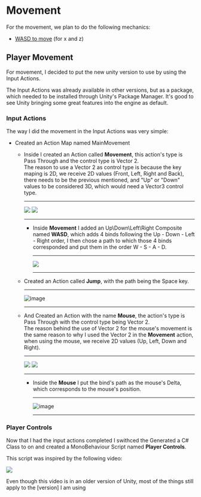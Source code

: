 # Movement

For the movement, we plan to do the following mechanics:

- [WASD to move](#player-movement) (for x and z)

## Player Movement

For movement, I decided to put the new unity version to use by using the Input Actions.

The Input Actions was already available in other versions, but as a package, which needed to
be installed through Unity's Package Manager.
It's good to see Unity bringing some great features into the engine as default.

### Input Actions

The way I did the movement in the Input Actions was very simple:

- Created an Action Map named MainMovement
  
    - Inside I created an Action called **Movement**, this action's type is Pass Through and the control type is Vector 2.<br>
      The reason to use a Vector 2 as control type is because the key maping is 2D, we receive 2D values (Front, Left, Right and Back), there needs to be the previous mentioned, and "Up" or "Down" values to be considered 3D, which would need a Vector3 control type.
      
      ---

      <p float = "left">
        <img align = "top" src = "https://github.com/user-attachments/assets/6b2788dc-87e4-4388-8f02-0ca28a163a72">
        <img src = "https://github.com/user-attachments/assets/83d24000-37f8-4ead-9955-c67eabbcc416">
      </p>
      
      ---
      
      - Inside **Movement** I added an Up\Down\Left\Right Composite named **WASD**, which adds 4 binds following the Up - Down - Left - Right order, I then chose a path to which those 4 binds corresponded and put them in the order W - S - A - D.

        ---

        <img src = "https://github.com/user-attachments/assets/690cc156-7f9b-4ec6-9ab2-64bdcba519f8">

        ---

    - Created an Action called **Jump**, with the path being the Space key.

      ---

      ![image](https://github.com/user-attachments/assets/863867a1-d233-4dad-ba2d-eca8ef9680db)

      ---

    - And Created an Action with the name **Mouse**, the action's type is Pass Through with the control type being Vector 2.<br>
      The reason behind the use of Vector 2 for the mouse's movement is the same reason to why I used the Vector 2 in the **Movement** action, when using the mouse, we receive 2D values (Up, Left, Down and Right).

      ---

      <p float = "left">
        <img align = "top" src = "https://github.com/user-attachments/assets/afa986d3-09f0-441c-a0c6-8fd6b3f7bf1c">
        <img src = "https://github.com/user-attachments/assets/99b02aad-e7b8-466c-b01c-8dbf7bee6c8c">
      </p>

      ---

      - Inside the **Mouse** I put the bind's path as the mouse's Delta, which corresponds to the mouse's position.

        ---

        ![image](https://github.com/user-attachments/assets/dde994e9-3402-4094-a76a-79fe9ced6d9d)

        ---

### Player Controls

Now that I had the input actions completed I swithced the Generated a C# Class to on and created a MonoBehaviour Script named **Player Controls**.

This script was inspired by the following video:

[<img src= "https://github.com/user-attachments/assets/d5a4fd2b-5ec8-4d88-88ff-d8e68fbfddac">](https://www.youtube.com/watch?v=ImuCx_XVaEQ)

Even though this video is in an older version of Unity, most of the things still apply to the [version] I am using
